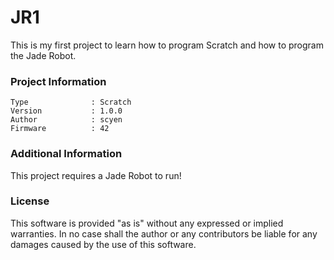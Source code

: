 JR1
================

This is my first project to learn how to program Scratch and how to program the Jade Robot.

### Project Information
```
Type              : Scratch
Version           : 1.0.0
Author            : scyen
Firmware          : 42
```

### Additional Information
This project requires a Jade Robot to run!

### License
This software is provided "as is" without any expressed or implied warranties.  In no case shall the author or any contributors be liable for any damages caused by the use of this software.


